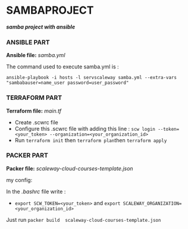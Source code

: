 # SAMBAPROJECT


_**samba project with ansible**_


### **ANSIBLE PART**


**Ansible file:** _samba.yml_

The command used to execute samba.yml is : 

```
ansible-playbook -i hosts -l servscaleway samba.yml --extra-vars "sambabauser=name_user password=user_password"
```

### **TERRAFORM PART**

**Terraform file:**  _main.tf_

- Create .scwrc file
- Configure this .scwrc file with adding this line : ```scw login --token=<your_token> --organization=<your_organization_id>```
- Run ```terraform init``` then ```terraform plan```then ```terraform apply```

### **PACKER PART**

**Packer file:** _scaleway-cloud-courses-template.json_

my config:

In the _.bashrc_ file write :
- ```export SCW_TOKEN=<your_token>``` and ```export SCALEWAY_ORGANIZATION=<your_organization_id>```

Just run ```packer build  scaleway-cloud-courses-template.json```
